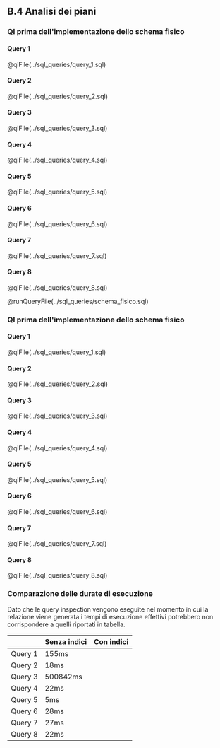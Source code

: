 ## B.4 Analisi dei piani

### **QI prima dell'implementazione dello schema fisico**

#### **Query 1**

@qiFile(../sql_queries/query_1.sql)

#### **Query 2**

@qiFile(../sql_queries/query_2.sql)

#### **Query 3**

@qiFile(../sql_queries/query_3.sql)

#### **Query 4**

@qiFile(../sql_queries/query_4.sql)

#### **Query 5**

@qiFile(../sql_queries/query_5.sql)

#### **Query 6**

@qiFile(../sql_queries/query_6.sql)

#### **Query 7**

@qiFile(../sql_queries/query_7.sql)

#### **Query 8**

@qiFile(../sql_queries/query_8.sql)

@runQueryFile(../sql_queries/schema_fisico.sql)

### **QI prima dell'implementazione dello schema fisico**

#### **Query 1**

@qiFile(../sql_queries/query_1.sql)

#### **Query 2**

@qiFile(../sql_queries/query_2.sql)

#### **Query 3**

@qiFile(../sql_queries/query_3.sql)

#### **Query 4**

@qiFile(../sql_queries/query_4.sql)

#### **Query 5**

@qiFile(../sql_queries/query_5.sql)

#### **Query 6**

@qiFile(../sql_queries/query_6.sql)

#### **Query 7**

@qiFile(../sql_queries/query_7.sql)

#### **Query 8**

@qiFile(../sql_queries/query_8.sql)

### Comparazione delle durate di esecuzione

Dato che le query inspection vengono eseguite nel momento in cui la relazione viene generata i tempi di esecuzione effettivi potrebbero non corrispondere a quelli riportati in tabella.

|         | Senza indici | Con indici |
| ------- | ------------ | ---------- |
| Query 1 | 155ms        |            |
| Query 2 | 18ms         |            |
| Query 3 | 500842ms     |            |
| Query 4 | 22ms         |            |
| Query 5 | 5ms          |            |
| Query 6 | 28ms         |            |
| Query 7 | 27ms         |            |
| Query 8 | 22ms         |            |
